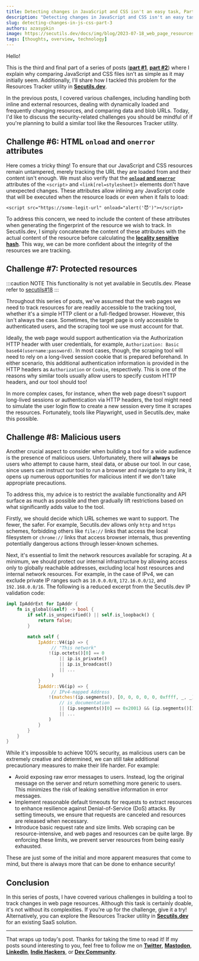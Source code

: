 ```yaml
---
title: Detecting changes in JavaScript and CSS isn't an easy task, Part 3
description: "Detecting changes in JavaScript and CSS isn't an easy task, Part 3: security and hardening."
slug: detecting-changes-in-js-css-part-3
authors: azasypkin
image: https://secutils.dev/docs/img/blog/2023-07-18_web_page_resources_tracker.png
tags: [thoughts, overview, technology]
---
```

Hello!

This is the third and final part of a series of posts ([**part #1**](https://secutils.dev/docs/blog/detecting-changes-in-js-css-part-1), [**part #2**](https://secutils.dev/docs/blog/detecting-changes-in-js-css-part-2)) where I explain why comparing JavaScript and CSS files isn't as simple as it may initially seem. Additionally, I'll share how I tackled this problem for the Resources Tracker utility in [**Secutils.dev**](https://secutils.dev/).

In the previous posts, I covered various challenges, including handling both inline and external resources, dealing with dynamically loaded and frequently changing resources, and comparing data and blob URLs. Today, I'd like to discuss the security-related challenges you should be mindful of if you're planning to build a similar tool like the Resources Tracker utility.

<!--truncate-->

## Challenge #6: HTML `onload` and `onerror` attributes

Here comes a tricky thing! To ensure that our JavaScript and CSS resources remain untampered, merely tracking the URL they are loaded from and their content isn't enough. We must also verify that the [**`onload` and `onerror`**](https://developer.mozilla.org/en-US/docs/Web/API/HTMLElement/load_event) attributes of the `<script>` and `<link[rel=stylesheet]>` elements don't have unexpected changes. These attributes allow inlining any JavaScript code that will be executed when the resource loads or even when it fails to load:

```tsx
<script src="https://some-legit-url" onload="alert('😈')"></script>
```

To address this concern, we need to include the content of these attributes when generating the fingerprint of the resource we wish to track. In Secutils.dev, I simply concatenate the content of these attributes with the actual content of the resource before calculating the [**locality sensitive hash**](https://tlsh.org/). This way, we can be more confident about the integrity of the resources we are tracking.

## Challenge #7: Protected resources

:::caution NOTE
This functionality is not yet available in Secutils.dev. Please refer to [secutils#18](https://github.com/secutils-dev/secutils/issues/18)
:::

Throughout this series of posts, we've assumed that the web pages we need to track resources for are readily accessible to the tracking tool, whether it's a simple HTTP client or a full-fledged browser. However, this isn't always the case. Sometimes, the target page is only accessible to authenticated users, and the scraping tool we use must account for that.

Ideally, the web page would support authentication via the Authorization HTTP header with user credentials, for example, `Authorization: Basic base64(username:password)`. In most cases, though, the scraping tool will need to rely on a long-lived session cookie that is prepared beforehand. In either scenario, this additional authentication information is provided in the HTTP headers as `Authorization` or `Cookie`, respectively. This is one of the reasons why similar tools usually allow users to specify custom HTTP headers, and our tool should too!

In more complex cases, for instance, when the web page doesn't support long-lived sessions or authentication via HTTP headers, the tool might need to simulate the user login flow to create a new session every time it scrapes the resources. Fortunately, tools like Playwright, used in Secutils.dev, make this possible.

## Challenge #8: Malicious users

Another crucial aspect to consider when building a tool for a wide audience is the presence of malicious users. Unfortunately, there will **always** be users who attempt to cause harm, steal data, or abuse our tool. In our case, since users can instruct our tool to run a browser and navigate to any link, it opens up numerous opportunities for malicious intent if we don't take appropriate precautions.

To address this, my advice is to restrict the available functionality and API surface as much as possible and then gradually lift restrictions based on what significantly adds value to the tool.

Firstly, we should decide which URL schemes we want to support. The fewer, the safer. For example, Secutils.dev allows only `http` and `https` schemes, forbidding others like `file://` links that access the local filesystem or `chrome://` links that access browser internals, thus preventing potentially dangerous actions through lesser-known schemes.

Next, it's essential to limit the network resources available for scraping. At a minimum, we should protect our internal infrastructure by allowing access only to globally reachable addresses, excluding local host resources and internal network resources. For example, in the case of IPv4, we can exclude private IP ranges such as `10.0.0.0/8`, `172.16.0.0/12`, and `192.168.0.0/16`. The following is a reduced excerpt from the Secutils.dev IP validation code:
```rust
impl IpAddrExt for IpAddr {
    fn is_global(&self) -> bool {
        if self.is_unspecified() || self.is_loopback() {
            return false;
        }

        match self {
            IpAddr::V4(ip) => {
                 // "This network"
                !(ip.octets()[0] == 0 
                    || ip.is_private()
                    || ip.is_broadcast()
                    || ...
                 )
            }
            IpAddr::V6(ip) => {
                 // IPv4-mapped Address
                !(matches!(ip.segments(), [0, 0, 0, 0, 0, 0xffff, _, _]) 
                    // is_documentation
                    || (ip.segments()[0] == 0x2001) && (ip.segments()[1] == 0xdb8)
                    || ...
                )
            }
        }
    }
}
```

While it's impossible to achieve 100% security, as malicious users can be extremely creative and determined, we can still take additional precautionary measures to make their life harder. For example:

* Avoid exposing raw error messages to users. Instead, log the original message on the server and return something more generic to users. This minimizes the risk of leaking sensitive information in error messages. 
* Implement reasonable default timeouts for requests to extract resources to enhance resilience against Denial-of-Service (DoS) attacks. By setting timeouts, we ensure that requests are canceled and resources are released when necessary. 
* Introduce basic request rate and size limits. Web scraping can be resource-intensive, and web pages and resources can be quite large. By enforcing these limits, we prevent server resources from being easily exhausted.

These are just some of the initial and more apparent measures that come to mind, but there is always more that can be done to enhance security!

## Conclusion

In this series of posts, I have covered various challenges in building a tool to track changes in web page resources. Although this task is certainly doable, it's not without its complexities. If you're up for the challenge, give it a try! Alternatively, you can explore the Resources Tracker utility in [**Secutils.dev**](https://secutils.dev) for an existing SaaS solution.

---

That wraps up today's post. Thanks for taking the time to read it! If my posts sound interesting to you, feel free to follow me on [**Twitter**](https://twitter.com/aleh_zasypkin), [**Mastodon**](https://infosec.exchange/@azasypkin), [**LinkedIn**](https://www.linkedin.com/in/azasypkin/), [**Indie Hackers**](https://www.indiehackers.com/azasypkin/history), or [**Dev Community**](https://dev.to/azasypkin).
